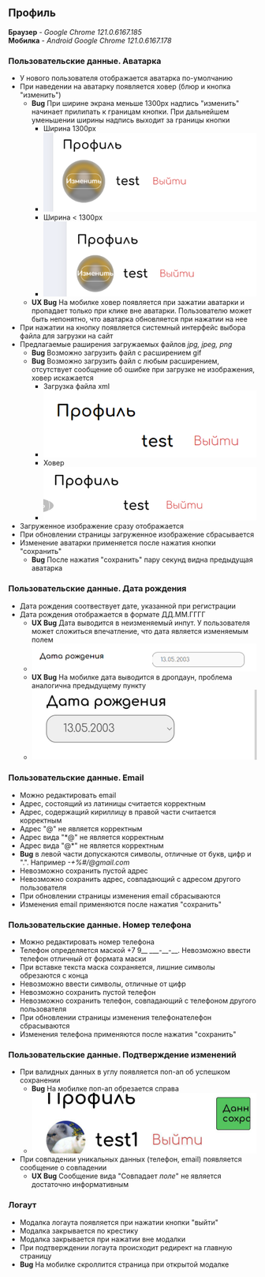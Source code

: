 ## Профиль

**Браузер** - _Google Chrome 121.0.6167.185_  
**Мобилка** - _Android Google Chrome 121.0.6167.178_

### Пользовательские данные. Аватарка

- У нового пользователя отображается аватарка по-умолчанию
- При наведении на аватарку появляется ховер (блюр и кнопка "изменить")
  - **Bug** При ширине экрана меньше 1300px надпись "изменить" начинает прилипать к границам кнопки. При дальнейшем уменьшении ширины надпись выходит за границы кнопки
    - Ширина 1300px
    - ![Ширина 1300px](img/screen_width_1300px.PNG)
    - Ширина < 1300px
    - ![Ширина < 1300px](img/screen_width_lt_1300px.PNG)
  - **UX Bug** На мобилке ховер появляется при зажатии аватарки и пропадает только при клике вне аватарки. Пользователю может быть непонятно, что аватарка обновляется при нажатии на нее
- При нажатии на кнопку появляется системный интерфейс выбора файла для загрузки на сайт
- Предлагаемые раширения загружаемых файлов _jpg, jpeg, png_
  - **Bug** Возможно загрузить файл с расширением gif
  - **Bug** Возможно загрузить файл с любым расширением, отсутствует сообщение об ошибке при загрузке не изображения, ховер искажается
    - Загрузка файла xml
    - ![Загрузка xml](img/load_xml.PNG)
    - Ховер
    - ![Ховер](img/load_xml_hover.jpg)
- Загруженное изображение сразу отображается
- При обновлении страницы загруженное изображение сбрасывается
- Изменение аватарки применяется после нажатия кнопки "сохранить"
  - **Bug** После нажатия "сохранить" пару секунд видна предыдущая аватарка

### Пользовательские данные. Дата рождения

- Дата рождения соотвествует дате, указанной при регистрации
- Дата рождения отображается в формате ДД.ММ.ГГГГ
  - **UX Bug** Дата выводится в неизменяемый инпут. У пользователя может сложиться впечатление, что дата является изменяемым полем
  - ![Дата рождения](img/date_of_birth.PNG)
  - **UX Bug** На мобилке дата выводится в дропдаун, проблема аналогична предыдущему пункту
  - ![Дата рождения](img/date_of_birth_dropdown.jpg)

### Пользовательские данные. Email

- Можно редактировать email
- Адрес, состоящий из латиницы считается корректным
- Адрес, содержащий кириллицу в правой части считается корректным
- Адрес "@" не является корректным
- Адрес вида "\*@" не является корректным
- Адрес вида "@\*" не является корректным
- **Bug** в левой части допускаются символы, отличные от букв, цифр и ".". Например _-+%#/@gmail.com_
- Невозможно сохранить пустой адрес
- Невозможно сохранить адрес, совпадающий с адресом другого пользователя
- При обновлении страницы изменения email сбрасываются
- Изменения email применяются после нажатия "сохранить"

### Пользовательские данные. Номер телефона

- Можно редактировать номер телефона
- Телефон определяется маской +7 9\_\_ \_\_\_-\_\_-\_\_. Невозможно ввести телефон отличный от формата маски
- При вставке текста маска сохраняется, лишние символы обрезаются с конца
- Невозможно ввести символы, отличные от цифр
- Невозможно сохранить пустой телефон
- Невозможно сохранить телефон, совпадающий с телефоном другого пользователя
- При обновлении страницы изменения телефонателефон сбрасываются
- Изменения телефона применяются после нажатия "сохранить"

### Пользовательские данные. Подтверждение изменений

- При валидных данных в углу появляется поп-ап об успешком сохранении
  - **Bug** На мобилке поп-ап обрезается справа
  - ![Поп-ап](img/pop-up_mobile.jpg)
- При совпадении уникальных данных (телефон, email) появляется сообщение о совпадении
  - **UX Bug** Сообщение вида "Совпадает _поле_" не является достаточно информативным

### Логаут

- Модалка логаута появляется при нажатии кнопки "выйти"
- Модалка закрывается по крестику
- Модалка закрывается при нажатии вне модалки
- При подтверждении логаута происходит редирект на главную страницу
- **Bug** На мобилке скроллится страница при открытой модалке
